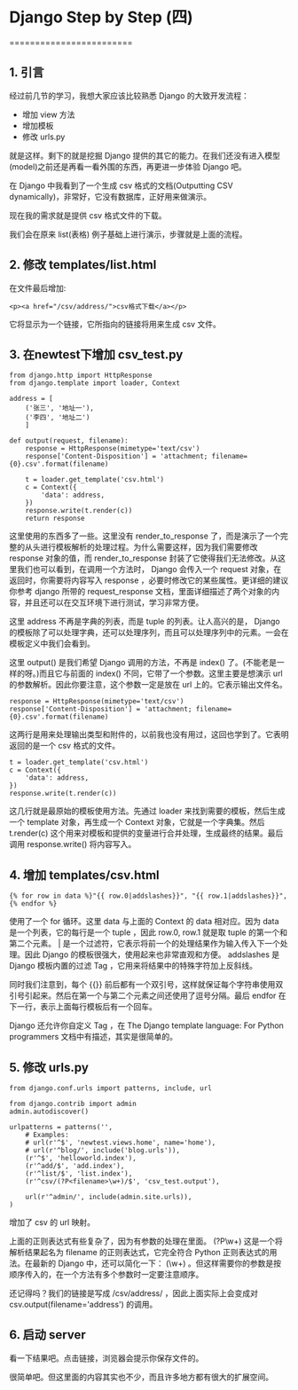 # Django Step by Step (四)
========================

## 1. 引言

经过前几节的学习，我想大家应该比较熟悉 Django 的大致开发流程：

*   增加 view 方法
*   增加模板
*   修改 urls.py

就是这样。剩下的就是挖掘 Django 提供的其它的能力。在我们还没有进入模型(model)之前还是再看一看外围的东西，再更进一步体验 Django 吧。

在 Django 中我看到了一个生成 csv 格式的文档(Outputting CSV dynamically)，非常好，它没有数据库，正好用来做演示。

现在我的需求就是提供 csv 格式文件的下载。

我们会在原来 list(表格) 例子基础上进行演示，步骤就是上面的流程。

## 2. 修改 templates/list.html

在文件最后增加:

```
<p><a href="/csv/address/">csv格式下载</a></p>
```

它将显示为一个链接，它所指向的链接将用来生成 csv 文件。

## 3. 在newtest下增加 csv_test.py

```
from django.http import HttpResponse
from django.template import loader, Context

address = [
    ('张三', '地址一'),
    ('李四', '地址二')
    ]

def output(request, filename):
    response = HttpResponse(mimetype='text/csv')
    response['Content-Disposition'] = 'attachment; filename={0}.csv'.format(filename)

    t = loader.get_template('csv.html')
    c = Context({
        'data': address,
    })
    response.write(t.render(c))
    return response
```

这里使用的东西多了一些。这里没有 render_to_response 了，而是演示了一个完整的从头进行模板解析的处理过程。为什么需要这样，因为我们需要修改 response 对象的值，而 render_to_response 封装了它使得我们无法修改。从这里我们也可以看到，在调用一个方法时， Django 会传入一个 request 对象，在返回时，你需要将内容写入 response ，必要时修改它的某些属性。更详细的建议你参考 django 所带的 request_response 文档，里面详细描述了两个对象的内容，并且还可以在交互环境下进行测试，学习非常方便。

这里 address 不再是字典的列表，而是 tuple 的列表。让人高兴的是， Django 的模板除了可以处理字典，还可以处理序列，而且可以处理序列中的元素。一会在模板定义中我们会看到。

这里 output() 是我们希望 Django 调用的方法，不再是 index() 了。(不能老是一样的呀。)而且它与前面的 index() 不同，它带了一个参数。这里主要是想演示 url 的参数解析。因此你要注意，这个参数一定是放在 url 上的。它表示输出文件名。

```
response = HttpResponse(mimetype='text/csv')
response['Content-Disposition'] = 'attachment; filename={0}.csv'.format(filename)
```

这两行是用来处理输出类型和附件的，以前我也没有用过，这回也学到了。它表明返回的是一个 csv 格式的文件。

```
t = loader.get_template('csv.html')
c = Context({
    'data': address,
})
response.write(t.render(c))
```

这几行就是最原始的模板使用方法。先通过 loader 来找到需要的模板，然后生成一个 template 对象，再生成一个 Context 对象，它就是一个字典集。然后 t.render(c) 这个用来对模板和提供的变量进行合并处理，生成最终的结果。最后调用 response.write() 将内容写入。

## 4. 增加 templates/csv.html

```
{% for row in data %}"{{ row.0|addslashes}}", "{{ row.1|addslashes}}",
{% endfor %}
```

使用了一个 for 循环。这里 data 与上面的 Context 的 data 相对应。因为 data 是一个列表，它的每行是一个 tuple ，因此 row.0, row.1 就是取 tuple 的第一个和第二个元素。 | 是一个过滤符，它表示将前一个的处理结果作为输入传入下一个处理。因此 Django 的模板很强大，使用起来也非常直观和方便。 addslashes 是 Django 模板内置的过滤 Tag ，它用来将结果中的特殊字符加上反斜线。

同时我们注意到，每个 {{}} 前后都有一个双引号，这样就保证每个字符串使用双引号引起来。然后在第一个与第二个元素之间还使用了逗号分隔。最后 endfor 在下一行，表示上面每行模板后有一个回车。

Django 还允许你自定义 Tag ，在 The Django template language: For Python programmers 文档中有描述，其实是很简单的。

## 5. 修改 urls.py

```
from django.conf.urls import patterns, include, url

from django.contrib import admin
admin.autodiscover()

urlpatterns = patterns('',
    # Examples:
    # url(r'^$', 'newtest.views.home', name='home'),
    # url(r'^blog/', include('blog.urls')),
    (r'^$', 'helloworld.index'),
    (r'^add/$', 'add.index'),
    (r'^list/$', 'list.index'),
    (r'^csv/(?P<filename>\w+)/$', 'csv_test.output'),

    url(r'^admin/', include(admin.site.urls)),
)
```

增加了 csv 的 url 映射。

上面的正则表达式有些复杂了，因为有参数的处理在里面。 (?P<filename>\w+) 这是一个将解析结果起名为 filename 的正则表达式，它完全符合 Python 正则表达式的用法。在最新的 Django 中，还可以简化一下： (\w+) 。但这样需要你的参数是按顺序传入的，在一个方法有多个参数时一定要注意顺序。

还记得吗？我们的链接是写成 /csv/address/ ，因此上面实际上会变成对 csv.output(filename='address') 的调用。

## 6. 启动 server

看一下结果吧。点击链接，浏览器会提示你保存文件的。

很简单吧。但这里面的内容其实也不少，而且许多地方都有很大的扩展空间。